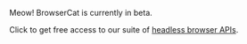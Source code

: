 Meow! BrowserCat is currently in beta.

Click to get free access to our suite of [headless browser APIs](https://www.browsercat.com).
